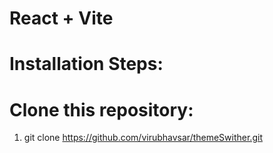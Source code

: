 # React + Vite
# Installation Steps:
# Clone this repository:
1. git clone  https://github.com/virubhavsar/themeSwither.git


